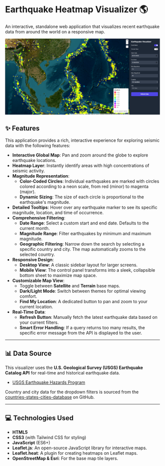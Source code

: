 # Earthquake Heatmap Visualizer 🌎

An interactive, standalone web application that visualizes recent earthquake data from around the world on a responsive map.

![Earthquake Visualizer Screenshot](https://raw.githubusercontent.com/jaysonragasa/vibe_earthquakevisual/refs/heads/main/Screenshot%202025-08-21%20232310.png) 

## ✨ Features

This application provides a rich, interactive experience for exploring seismic data with the following features:

-   **Interactive Global Map**: Pan and zoom around the globe to explore earthquake locations.
-   **Heatmap Layer**: Instantly identify areas with high concentrations of seismic activity.
-   **Magnitude Representation**:
    -   **Color-Coded Circles**: Individual earthquakes are marked with circles colored according to a neon scale, from red (minor) to magenta (major).
    -   **Dynamic Sizing**: The size of each circle is proportional to the earthquake's magnitude.
-   **Detailed Tooltips**: Hover over any earthquake marker to see its specific magnitude, location, and time of occurrence.
-   **Comprehensive Filtering**:
    -   **Date Range**: Select a custom start and end date. Defaults to the current month.
    -   **Magnitude Range**: Filter earthquakes by minimum and maximum magnitude.
    -   **Geographic Filtering**: Narrow down the search by selecting a specific country and city. The map automatically zooms to the selected country.
-   **Responsive Design**:
    -   **Desktop View**: A classic sidebar layout for larger screens.
    -   **Mobile View**: The control panel transforms into a sleek, collapsible bottom sheet to maximize map space.
-   **Customizable Map View**:
    -   Toggle between **Satellite** and **Terrain** base maps.
    -   **Dark/Light Mode**: Switch between themes for optimal viewing comfort.
    -   **Find My Location**: A dedicated button to pan and zoom to your current location.
-   **Real-Time Data**:
    -   **Refresh Button**: Manually fetch the latest earthquake data based on your current filters.
    -   **Smart Error Handling**: If a query returns too many results, the specific error message from the API is displayed to the user.

---

## 📊 Data Source

This visualizer uses the **U.S. Geological Survey (USGS) Earthquake Catalog API** for real-time and historical earthquake data.

-   [USGS Earthquake Hazards Program](https://earthquake.usgs.gov/)

Country and city data for the dropdown filters is sourced from the [countries-states-cities-database](https://github.com/dr5hn/countries-states-cities-database) on GitHub.

---

## 💻 Technologies Used

-   **HTML5**
-   **CSS3** (with Tailwind CSS for styling)
-   **JavaScript** (ES6+)
-   **Leaflet.js**: An open-source JavaScript library for interactive maps.
-   **Leaflet.heat**: A plugin for creating heatmaps on Leaflet maps.
-   **OpenStreetMap & Esri**: For the base map tile layers.

